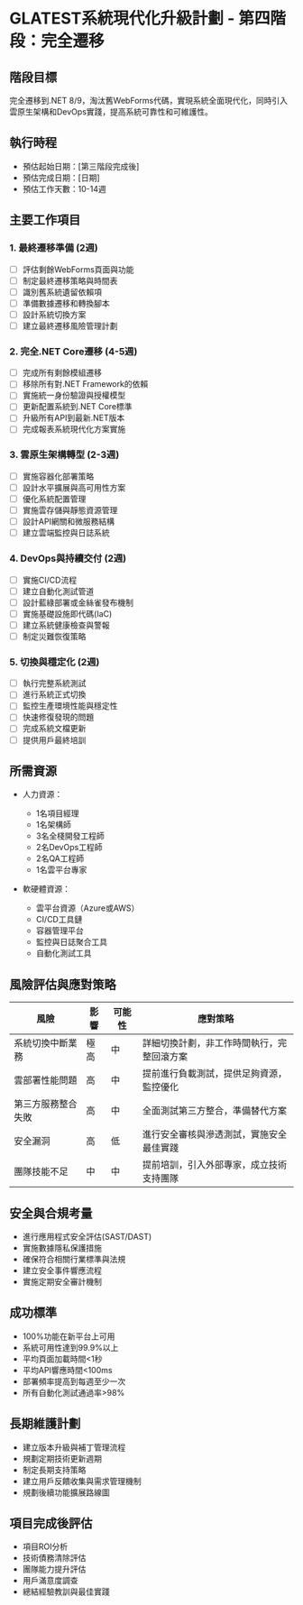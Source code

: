 # GLATEST系統現代化升級計劃 - 第四階段：完全遷移

## 階段目標

完全遷移到.NET 8/9，淘汰舊WebForms代碼，實現系統全面現代化，同時引入雲原生架構和DevOps實踐，提高系統可靠性和可維護性。

## 執行時程

* 預估起始日期：[第三階段完成後]
* 預估完成日期：[日期]
* 預估工作天數：10-14週

## 主要工作項目

### 1. 最終遷移準備 (2週)

- [ ] 評估剩餘WebForms頁面與功能
- [ ] 制定最終遷移策略與時間表
- [ ] 識別舊系統遺留依賴項
- [ ] 準備數據遷移和轉換腳本
- [ ] 設計系統切換方案
- [ ] 建立最終遷移風險管理計劃

### 2. 完全.NET Core遷移 (4-5週)

- [ ] 完成所有剩餘模組遷移
- [ ] 移除所有對.NET Framework的依賴
- [ ] 實施統一身份驗證與授權模型
- [ ] 更新配置系統到.NET Core標準
- [ ] 升級所有API到最新.NET版本
- [ ] 完成報表系統現代化方案實施

### 3. 雲原生架構轉型 (2-3週)

- [ ] 實施容器化部署策略
- [ ] 設計水平擴展與高可用性方案
- [ ] 優化系統配置管理
- [ ] 實施雲存儲與靜態資源管理
- [ ] 設計API網關和微服務結構
- [ ] 建立雲端監控與日誌系統

### 4. DevOps與持續交付 (2週)

- [ ] 實施CI/CD流程
- [ ] 建立自動化測試管道
- [ ] 設計藍綠部署或金絲雀發布機制
- [ ] 實施基礎設施即代碼(IaC)
- [ ] 建立系統健康檢查與警報
- [ ] 制定災難恢復策略

### 5. 切換與穩定化 (2週)

- [ ] 執行完整系統測試
- [ ] 進行系統正式切換
- [ ] 監控生產環境性能與穩定性
- [ ] 快速修復發現的問題
- [ ] 完成系統文檔更新
- [ ] 提供用戶最終培訓

## 所需資源

* 人力資源：
  - 1名項目經理
  - 1名架構師
  - 3名全棧開發工程師
  - 2名DevOps工程師
  - 2名QA工程師
  - 1名雲平台專家

* 軟硬體資源：
  - 雲平台資源（Azure或AWS）
  - CI/CD工具鏈
  - 容器管理平台
  - 監控與日誌聚合工具
  - 自動化測試工具

## 風險評估與應對策略

| 風險 | 影響 | 可能性 | 應對策略 |
|------|------|--------|----------|
| 系統切換中斷業務 | 極高 | 中 | 詳細切換計劃，非工作時間執行，完整回滾方案 |
| 雲部署性能問題 | 高 | 中 | 提前進行負載測試，提供足夠資源，監控優化 |
| 第三方服務整合失敗 | 高 | 中 | 全面測試第三方整合，準備替代方案 |
| 安全漏洞 | 高 | 低 | 進行安全審核與滲透測試，實施安全最佳實踐 |
| 團隊技能不足 | 中 | 中 | 提前培訓，引入外部專家，成立技術支持團隊 |

## 安全與合規考量

* 進行應用程式安全評估(SAST/DAST)
* 實施數據隱私保護措施
* 確保符合相關行業標準與法規
* 建立安全事件響應流程
* 實施定期安全審計機制

## 成功標準

* 100%功能在新平台上可用
* 系統可用性達到99.9%以上
* 平均頁面加載時間<1秒
* 平均API響應時間<100ms
* 部署頻率提高到每週至少一次
* 所有自動化測試通過率>98%

## 長期維護計劃

* 建立版本升級與補丁管理流程
* 規劃定期技術更新週期
* 制定長期支持策略
* 建立用戶反饋收集與需求管理機制
* 規劃後續功能擴展路線圖

## 項目完成後評估

* 項目ROI分析
* 技術債務清除評估
* 團隊能力提升評估
* 用戶滿意度調查
* 總結經驗教訓與最佳實踐 